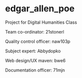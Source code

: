 # edgar_allen_poe
Project for Digital Humanities Class 

Team co-ordinator: 21stonerl
   
Quality control officer: naw103p

Subject expert: Abbydopko

Web design/UX maven: bwe6 

Documentation officer: 71mjn


